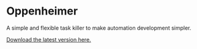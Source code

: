 # Oppenheimer
A simple and flexible task killer to make automation development simpler. 

<a href="https://github.com/adamdthomas/Oppenheimer/raw/master/Oppenheimer%201.2.1.zip">Download the latest version here.</a>
